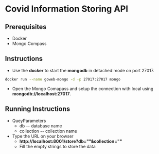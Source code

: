 # Covid Information Storing API

## Prerequisites
* Docker
* Mongo Compass

## Instructions
* Use the **docker** to start the **mongodb** in detached mode on port 27017.
```bash
docker run --name goweb-mongo -d -p 27017:27017 mongo
```
* Open the Mongo Comapass and setup the connection with local using **mongodb://localhost:27017**.

## Running Instructions
* QueyParameters
    * db -- database name
    * collection -- collection name 
* Type the URL on your browser
    * **http://localhost:8001/store?db=""&collection=""**
    * Fill the empty strings to store the data



